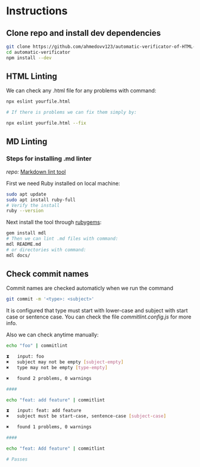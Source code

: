 # Instructions

## Clone repo and install dev dependencies

```bash
git clone https://github.com/ahmedovv123/automatic-verificator-of-HTML-and-MD.git automatic-verificator
cd automatic-verificator
npm install --dev
```

## HTML Linting

We can check any .html file for any problems with command:

```bash
npx eslint yourfile.html

# If there is problems we can fix them simply by:

npx eslint yourfile.html --fix
```

## MD Linting

### Steps for installing .md linter

*repo:* [Markdown lint tool](https://github.com/markdownlint/markdownlint)

First we need Ruby installed on local machine:

```bash
sudo apt update
sudo apt install ruby-full
# Verify the install
ruby --version
```

Next install the tool through [rubygems](https://rubygems.org/):

```bash
gem install mdl
# Then we can lint .md files with command:
mdl README.md
# or directories with command:
mdl docs/
```

## Check commit names

Commit names are checked automaticly when we run the command

```bash
git commit -m '<type>: <subject>'
```

It is configured that type must start with lower-case and subject with start case or sentence case. You can check the file *commitlint.config.js* for more info.

Also we can check anytime manually:

```bash
echo "foo" | commitlint

⧗   input: foo
✖   subject may not be empty [subject-empty]
✖   type may not be empty [type-empty]

✖   found 2 problems, 0 warnings

####

echo "feat: add feature" | commitlint

⧗   input: feat: add feature
✖   subject must be start-case, sentence-case [subject-case]

✖   found 1 problems, 0 warnings

####

echo "feat: Add feature" | commitlint

# Passes
```
